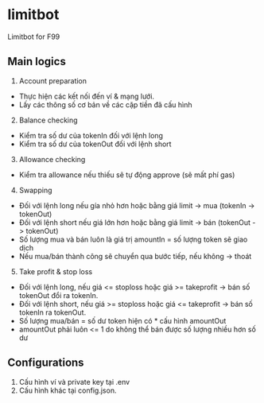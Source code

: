 # limitbot
Limitbot for F99
## Main logics
1. Account preparation  
- Thực hiện các kết nối đến ví & mạng lưới. 
- Lấy các thông số cơ bản về các cặp tiền đã cấu hình
2. Balance checking
- Kiểm tra số dư của tokenIn đối với lệnh long
- Kiểm tra số dư của tokenOut đối với lệnh short
3. Allowance checking
- Kiểm tra allowance nếu thiếu sẽ tự động approve (sẽ mất phí gas)
4. Swapping
- Đối với lệnh long nếu gía nhỏ hơn hoặc bằng giá limit -> mua (tokenIn -> tokenOut)
- Đối với lệnh short nếu giá lớn hơn hoặc bằng giá limit -> bán (tokenOut -> tokenOut)
- Số lượng mua và bán luôn là giá trị amountIn = số lượng token sẽ giao dịch
- Nếu mua/bán thành công sẽ chuyển qua bước tiếp, nếu không -> thoát
5. Take profit & stop loss
- Đối với lệnh long, nếu giá <= stoploss hoặc giá >= takeprofit -> bán số tokenOut đổi ra tokenIn.
- Đối với lệnh short, nếu giá >= stoploss hoặc giá <= takeprofit -> bán số tokenIn ra tokenOut.
- Số lượng mua/bán = số dư token hiện có * cấu hình amountOut
- amountOut phải luôn <= 1 do không thể bán được số lượng nhiều hơn số dư
## Configurations
1. Cấu hình ví và private key tại .env
2. Cấu hình khác tại config.json.
